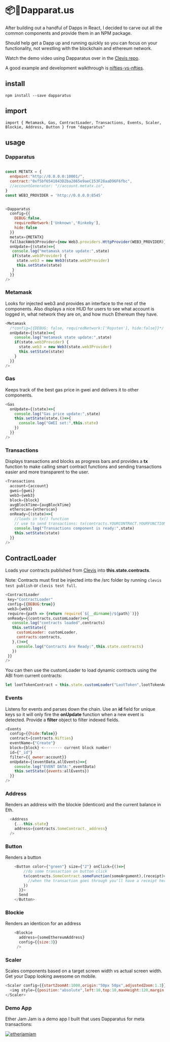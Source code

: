 # 📦📃Dapparat.us

After building out a handful of Dapps in React, I decided to carve out all the common components and provide them in an NPM package.

Should help get a Dapp up and running quickly so you can focus on your functionality, not wrestling with the blockchain and ethereum network.

Watch the demo video using Dapparatus over in the [Clevis repo](https://github.com/austintgriffith/clevis).

A good example and development walkthrough is
[nifties-vs-nfties](https://github.com/austintgriffith/nifties-vs-nfties/blob/master/README.md).

## install

```
npm install --save dapparatus
```

## import

```
import { Metamask, Gas, ContractLoader, Transactions, Events, Scaler, Blockie, Address, Button } from "dapparatus"
```

## usage

### Dapparatus

```javascript

const METATX = {
  endpoint:"http://0.0.0.0:10001/",
  contract:"0xf5bf6541843D2ba2865e9aeC153F28aaD96F6fbc",
  //accountGenerator: "//account.metatx.io",
}
const WEB3_PROVIDER = 'http://0.0.0.0:8545'


<Dapparatus
  config={{
    DEBUG:false,
    requiredNetwork:['Unknown','Rinkeby'],
    hide:false
  }}
  metatx={METATX}
  fallbackWeb3Provider={new Web3.providers.HttpProvider(WEB3_PROVIDER)}
  onUpdate={(state)=>{
   console.log("metamask state update:",state)
   if(state.web3Provider) {
     state.web3 = new Web3(state.web3Provider)
     this.setState(state)
   }
  }}
/>
```


### Metamask

Looks for injected web3 and provides an interface to the rest of the components. Also displays a nice HUD for users to see what account is logged in, what network they are on, and how much Ethereum they have.

```javascript
<Metamask
  /*config={{DEBUG: false, requiredNetwork:['Ropsten'], hide:false}}*/
  onUpdate={(state)=>{
    console.log("metamask state update:",state)
    if(state.web3Provider) {
      state.web3 = new Web3(state.web3Provider)
      this.setState(state)
    }
  }}
/>
```

### Gas

Keeps track of the best gas price in gwei and delivers it to other components.

```javascript
<Gas
  onUpdate={(state)=>{
    console.log("Gas price update:",state)
    this.setState(state,()=>{
      console.log("GWEI set:",this.state)
    })
  }}
/>
```

### Transactions

Displays transactions and blocks as progress bars and provides a **tx** function to make calling smart contract functions and sending transactions easier and more transparent to the user.

```javascript
<Transactions
  account={account}
  gwei={gwei}
  web3={web3}
  block={block}
  avgBlockTime={avgBlockTime}
  etherscan={etherscan}
  onReady={(state)=>{
    //loads in tx() function
    // use to send transactions: tx(contracts.YOURCONTRACT.YOURFUNCTION(),GASLIMIT)
    console.log("Transactions component is ready:",state)
    this.setState(state)
  }}
/>
```

## ContractLoader

Loads your contracts published from [Clevis](https://github.com/austintgriffith/clevis) into **this.state.contracts**.

Note: Contracts must first be injected into the /src folder by running `clevis test publish` or `clevis test full`.

```javascript
<ContractLoader
 key="ContractLoader"
 config={{DEBUG:true}}
 web3={web3}
 require={path => {return require(`${__dirname}/${path}`)}}
 onReady={(contracts,customLoader)=>{
   console.log("contracts loaded",contracts)
   this.setState({
     customLoader: customLoader,
     contracts:contracts,
   },()=>{
     console.log("Contracts Are Ready:",this.state.contracts)
   })
 }}
/>
```

You can then use the customLoader to load dynamic contracts using the ABI from current contracts:
```javascript
let lootTokenContract = this.state.customLoader("LootToken",lootTokenAddress)
```

### Events

Listens for events and parses down the chain. Use an **id** field for unique keys so it will only fire the **onUpdate** function when a new event is detected. Provide a **filter** object to filter indexed fields.

```javascript
<Events
  config={{hide:false}}
  contract={contracts.Nifties}
  eventName={"Create"}
  block={block} <-------- current block number!
  id={"_id"}
  filter={{_owner:account}}
  onUpdate={(eventData,allEvents)=>{
    console.log("EVENT DATA:",eventData)
    this.setState({events:allEvents})
  }}
/>
```

### Address

Renders an address with the blockie (identicon) and the current balance in Eth.

```javascript
  <Address
    {...this.state}
    address={contracts.SomeContract._address}
  />
```

### Button

Renders a button

```javascript
    <Button color={"green"} size={"2"} onClick={()=>{
        //do some transaction on button click
        tx(contracts.SomeContract.someFunction(someArgument),(receipt)=>{
          //when the transaction goes through you'll have a receipt here
        })
      }}>
      Send
    </Button>
```

### Blockie

Renders an identicon for an address

```javascript
    <Blockie
      address={someEthereumAddress}
      config={{size:3}}
     />
```


### Scaler

Scales components based on a target screen width vs actual screen width. Get your Dapp looking awesome on mobile.

```javascript
<Scaler config={{startZoomAt:1000,origin:"50px 50px",adjustedZoom:1.3}}>
  <img style={{position:"absolute",left:10,top:10,maxHeight:120,margin:10}} src={titleImage}/>
</Scaler>
```


### Demo App

Ether Jam Jam is a demo app I built that uses Dapparatus for meta transactions:

[![etherjamjam](https://user-images.githubusercontent.com/2653167/46258946-4e6e0280-c48f-11e8-854d-261b9fd7d152.png)](https://youtu.be/cNcSXovVPdg)
